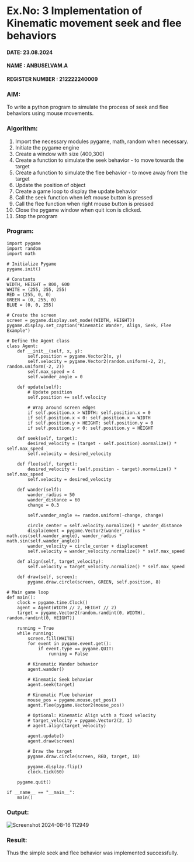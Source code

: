 # Ex.No: 3  Implementation of Kinematic movement seek and flee behaviors 

#### DATE:  23.08.2024        
#### NAME : ANBUSELVAM.A
#### REGISTER NUMBER : 212222240009

### AIM: 
To write a python program to simulate the process of seek and flee behaviors using mouse movements.
### Algorithm:
1. Import the necessary modules pygame, math, random when necessary.
2. Initiate the pygame engine
3. Create a window with size (400,300)
4. Create a function to simulate the seek behavior - to move towards the target 
5. Create a function to simulate the flee behavior - to move away from the target 
6. Update the position of object
7. Create a game loop to display the update behavior
8. Call the seek function when left mouse button is pressed
9. Call the flee function when right mouse button is pressed
10. Close the pygame window when quit icon is clicked.
11. Stop the program
    
### Program:
```
import pygame
import random
import math

# Initialize Pygame
pygame.init()

# Constants
WIDTH, HEIGHT = 800, 600
WHITE = (255, 255, 255)
RED = (255, 0, 0)
GREEN = (0, 255, 0)
BLUE = (0, 0, 255)

# Create the screen
screen = pygame.display.set_mode((WIDTH, HEIGHT))
pygame.display.set_caption("Kinematic Wander, Align, Seek, Flee Example")
```
```
# Define the Agent class
class Agent:
    def __init__(self, x, y):
        self.position = pygame.Vector2(x, y)
        self.velocity = pygame.Vector2(random.uniform(-2, 2), random.uniform(-2, 2))
        self.max_speed = 4
        self.wander_angle = 0

    def update(self):
        # Update position
        self.position += self.velocity

        # Wrap around screen edges
        if self.position.x > WIDTH: self.position.x = 0
        if self.position.x < 0: self.position.x = WIDTH
        if self.position.y > HEIGHT: self.position.y = 0
        if self.position.y < 0: self.position.y = HEIGHT

    def seek(self, target):
        desired_velocity = (target - self.position).normalize() * self.max_speed
        self.velocity = desired_velocity

    def flee(self, target):
        desired_velocity = (self.position - target).normalize() * self.max_speed
        self.velocity = desired_velocity

    def wander(self):
        wander_radius = 50
        wander_distance = 60
        change = 0.3
        
        self.wander_angle += random.uniform(-change, change)
        
        circle_center = self.velocity.normalize() * wander_distance
        displacement = pygame.Vector2(wander_radius * math.cos(self.wander_angle), wander_radius * math.sin(self.wander_angle))
        wander_velocity = circle_center + displacement
        self.velocity = wander_velocity.normalize() * self.max_speed

    def align(self, target_velocity):
        self.velocity = target_velocity.normalize() * self.max_speed

    def draw(self, screen):
        pygame.draw.circle(screen, GREEN, self.position, 8)
```
```
# Main game loop
def main():
    clock = pygame.time.Clock()
    agent = Agent(WIDTH // 2, HEIGHT // 2)
    target = pygame.Vector2(random.randint(0, WIDTH), random.randint(0, HEIGHT))

    running = True
    while running:
        screen.fill(WHITE)
        for event in pygame.event.get():
            if event.type == pygame.QUIT:
                running = False

        # Kinematic Wander behavior
        agent.wander()

        # Kinematic Seek behavior
        agent.seek(target)

        # Kinematic Flee behavior
        mouse_pos = pygame.mouse.get_pos()
        agent.flee(pygame.Vector2(mouse_pos))

        # Optional: Kinematic Align with a fixed velocity
        # target_velocity = pygame.Vector2(2, 1)
        # agent.align(target_velocity)

        agent.update()
        agent.draw(screen)

        # Draw the target
        pygame.draw.circle(screen, RED, target, 10)

        pygame.display.flip()
        clock.tick(60)

    pygame.quit()

if __name__ == "__main__":
    main()
```

### Output:

![Screenshot 2024-08-16 112949](https://github.com/user-attachments/assets/c7a1d5da-8bbb-4739-afce-29abcf431b35)


### Result:
Thus the simple seek and flee behavior was implemented successfully.
